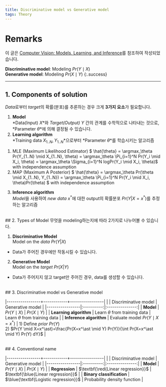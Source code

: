 ```yaml
---
title: Discriminative model vs Generative model
tags: Theory
---
```


# Remarks
이 글은 [Computer Vision: Models, Learning, and Inference](http://www.computervisionmodels.com/)를 참조하여 작성되었습니다.

**Discriminative model**: Modeling $Pr(Y \mid X)$ <br>**Generative model**: Modeling $Pr(X \mid Y)$
{:.success}

<!--more-->

---

## 1. Components of solution
*Data*로부터 *target*의 확률(분포)를 추론하는 경우 크게 **3가지 요소**가 필요합니다. <br>

1. **Model** <br>
*Data(Input) $X$*와 *Target(Output) $Y$* 간의 관계를 수학적으로 나타내는 것으로, *Parameter $\theta$*에 의해 결정될 수 있습니다.
2. **Learning algorithm** <br>
*Training data $X_{1..N}, Y_{1..N}$*으로부터 *Parameter $\theta$*를 학습시키는 알고리즘 <br>
1) MLE (Maximum Likelihood Estimator)
$ \hat{\theta} = \argmax_\theta Pr(Y_{1..N} \mid X_{1..N}, \theta) = \argmax_\theta \Pi_{i=1}^N Pr(Y_i \mid X_i, \theta) = \argmax_\theta \Sigma_{i=1}^N logPr(Y_i \mid X_i, \theta)$ with independence assumption
2) MAP (Maximum A Posterior)
$ \hat{\theta} = \argmax_\theta Pr(\theta \mid X_{1..N}, Y_{1..N}) = \argmax_\theta \Pi_{i=1}^N Pr(Y_i \mid X_i, \theta)Pr(\theta) $ with independence assumption
3. **Inference algorithm** <br>
*Model*을 사용하여 *new data* $x^\ast$에 대한 output의 확률분포 $Pr(Y|X=x^\ast)$를 추정하는 알고리즘

<br>
## 2. Types of Model
무엇을 modeling하는지에 따라 2가지로 나누어볼 수 있습니다. <br>

1. **Discriminative Model** <br>
Model on the *data* $Pr(Y|X)$ <br>
- Data가 주어진 경우에만 작동시킬 수 있습니다.
2. **Generative Model** <br>
Model on the *target* $Pr(X|Y)$ <br>
- Data가 주어지지 않고 target만 주어진 경우, data를 생성할 수 있습니다.

<br>
## 3. Discriminative model vs Generative model

|-----------------+------------+-----------------|
|                 | Discriminative model | Generative model  |
|-----------------|:----------:|:---------------:|
| **Model**           | $Pr(Y \mid X)$ | $Pr(X \mid Y)$      |
| **Learning algorithm**  | Learn $\theta$ from training data | Learn $\theta$ from training data |
| **Inference algorithm**  | Evaluate model $Pr(Y \mid X=x^\ast)$         | 1) Define *prior* $Pr(Y)$ <br> 2) $Pr(Y \mid X=x^\ast)=\frac{Pr(X=x^\ast \mid Y) Pr(Y)}{\int Pr(X=x^\ast \mid Y) Pr(Y) dY}$  |

<br>
## 4. Conventional name

|-----------------+------------+-----------------|
|                 | Discriminative model | Generative model  |
|-----------------|:----------:|:---------------:|
| **Model**           | $Pr(Y \mid X)$ | $Pr(X \mid Y)$      |
| **Regression**      | $\textbf{\red{Linear regression}}$ | $\textbf{\blue{Linear regression}}$ |
| **Binary classification**      | $\blue{\textbf{Logistic regression}}$ | Probability density function |
